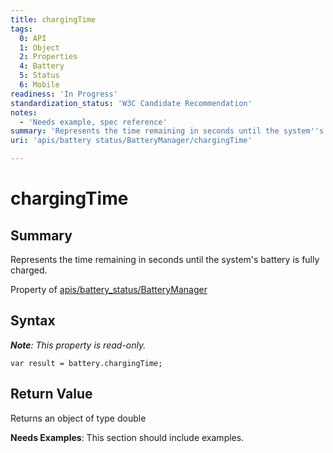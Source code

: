 ```yaml
---
title: chargingTime
tags:
  0: API
  1: Object
  2: Properties
  4: Battery
  5: Status
  6: Mobile
readiness: 'In Progress'
standardization_status: 'W3C Candidate Recommendation'
notes:
  - 'Needs example, spec reference'
summary: 'Represents the time remaining in seconds until the system''s battery is fully charged.'
uri: 'apis/battery status/BatteryManager/chargingTime'

---
```

# chargingTime

## Summary

Represents the time remaining in seconds until the system's battery is fully charged.

<span data-meta="applies_to" data-type="key">Property of <span data-type="value">[apis/battery\_status/BatteryManager](/apis/battery_status/BatteryManager)</span></span>

## Syntax

***Note**: This property is read-only.*

``` {.js}
var result = battery.chargingTime;
```

## Return Value

<span data-meta="return" data-type="key">Returns an object of type <span data-type="value">double</span></span>

**Needs Examples**: This section should include examples.

